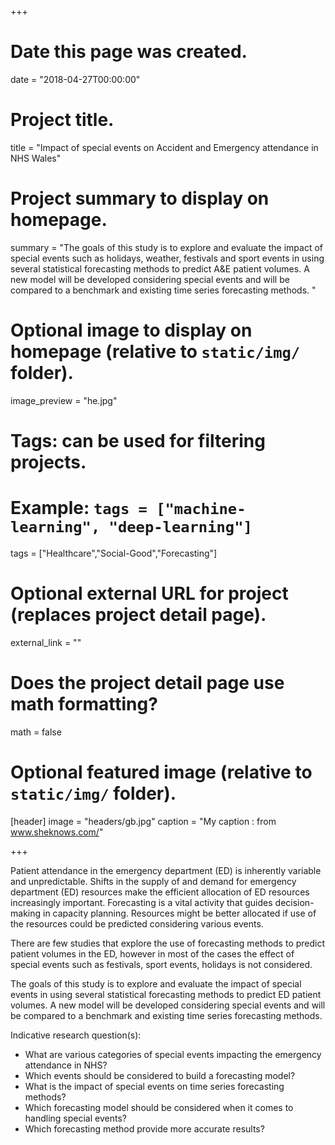 +++
# Date this page was created.
date = "2018-04-27T00:00:00"

# Project title.
title = "Impact of special events on Accident and Emergency attendance in NHS Wales"
# Project summary to display on homepage.
summary = "The goals of this study is to explore and evaluate the impact of special events such as holidays, weather, festivals and sport events in using several statistical forecasting methods to predict A&E patient volumes. A new model will be developed considering special events and will be compared to a benchmark and existing time series forecasting methods. "

# Optional image to display on homepage (relative to `static/img/` folder).
image_preview = "he.jpg"

# Tags: can be used for filtering projects.
# Example: `tags = ["machine-learning", "deep-learning"]`
tags = ["Healthcare","Social-Good","Forecasting"]

# Optional external URL for project (replaces project detail page).
external_link = ""

# Does the project detail page use math formatting?
math = false

# Optional featured image (relative to `static/img/` folder).
[header]
image = "headers/gb.jpg"
caption = "My caption : from www.sheknows.com/"

+++

Patient attendance in the emergency department (ED) is inherently variable and unpredictable. Shifts in the supply of and demand for emergency department (ED) resources make the efficient allocation of ED resources increasingly important. Forecasting is a vital activity that guides decision-making in capacity planning.  Resources might be better allocated if use of the resources could be predicted considering various events.

There are few studies that explore the use of forecasting methods to predict patient volumes in the ED, however in most of the cases the effect of special events such as festivals, sport events, holidays is not considered.

The goals of this study is to explore and evaluate the impact of special events in using several statistical forecasting methods to predict ED patient volumes. A new model will be developed considering special events and will be compared to a benchmark and existing time series forecasting methods. 

Indicative research question(s):

* What are various categories of special events impacting the emergency attendance in NHS?
* Which events should be considered to build a forecasting model?
* What is the impact of special events on time series forecasting methods?
* Which forecasting model should be considered when it comes to handling special events?
* Which forecasting method provide more accurate results?
